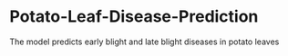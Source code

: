 # Potato-Leaf-Disease-Prediction
The model predicts early blight and late blight diseases in potato leaves
